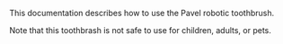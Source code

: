 This documentation describes how to use the Pavel robotic toothbrush.

Note that this toothbrash is not safe to use for children, adults, or pets.
